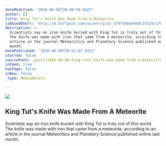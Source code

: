 ```yaml
---
dateModified: '2016-06-06T20:40:58.942Z'
author: []
title: King Tut's Knife Was Made From A Meteorite
isBasedOnUrl: 'http://m.huffpost.com/us/entry/us_574f586ee4b0c3752dcc7014'
description: >-
  Scientists say an iron knife buried with King Tut is truly out of this world.
  The knife was made with iron that came from a meteorite, according to an
  article in the journal Meteoritics and Planetary Science published online last
  month.
datePublished: '2016-06-06T20:41:07.831Z'
starred: false
sourcePath: _posts/2016-06-06-king-tuts-knife-was-made-from-a-meteorite.md
inFeed: true
hasPage: false
inNav: false
_type: MediaObject

---
```

<article style=""><img src="https://s3-us-west-2.amazonaws.com/the-grid-img/p/d6bda5bcc2adace18317782947b553b1048be4c5.png" /><h1>King Tut's Knife Was Made From A Meteorite</h1><p>Scientists say an iron knife buried with King Tut is truly out of this world. The knife was made with iron that came from a meteorite, according to an article in the journal Meteoritics and Planetary Science published online last month.</p></article>